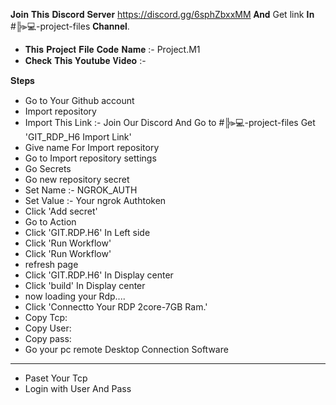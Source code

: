𝐉𝐨𝐢𝐧 𝐓𝐡𝐢𝐬 𝐃𝐢𝐬𝐜𝐨𝐫𝐝 𝐒𝐞𝐫𝐯𝐞𝐫 https://discord.gg/6sphZbxxMM 𝐀𝐧𝐝 Get link 𝐈𝐧 #╠⫸💻-project-files 𝐂𝐡𝐚𝐧𝐧𝐞𝐥.
- 𝐓𝐡𝐢𝐬 𝐏𝐫𝐨𝐣𝐞𝐜𝐭 𝐅𝐢𝐥𝐞 𝐂𝐨𝐝𝐞 𝐍𝐚𝐦𝐞 :- Project.M1
- 𝐂𝐡𝐞𝐜𝐤 𝐓𝐡𝐢𝐬 𝐘𝐨𝐮𝐭𝐮𝐛𝐞 𝐕𝐢𝐝𝐞𝐨 :-

𝐒𝐭𝐞𝐩𝐬
-  Go to Your Github account
-  Import repository
-  Import This Link :- Join Our Discord And Go to #╠⫸💻-project-files Get 'GIT_RDP_H6 Import Link'
-  Give name For Import repository
-  Go to Import repository settings
-  Go Secrets
-  Go new repository secret
-  Set Name :- NGROK_AUTH
-  Set Value :- Your ngrok Authtoken
-  Click 'Add secret'
-  Go to Action 
-  Click 'GIT.RDP.H6' In Left side
-  Click 'Run Workflow'
-  Click 'Run Workflow'
-  refresh page
-  Click 'GIT.RDP.H6' In Display center
-  Click 'build' In Display center
-  now loading your Rdp....
-  Click 'Connectto Your RDP 2core-7GB Ram.'
-  Copy Tcp:
-  Copy User:
-  Copy pass:
-  Go your pc remote Desktop Connection Software
-  --------------
-  Paset Your Tcp 
-  Login with User And Pass
